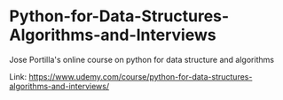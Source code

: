 # Python-for-Data-Structures-Algorithms-and-Interviews
Jose Portilla's online course on python for data structure and algorithms

Link: https://www.udemy.com/course/python-for-data-structures-algorithms-and-interviews/
